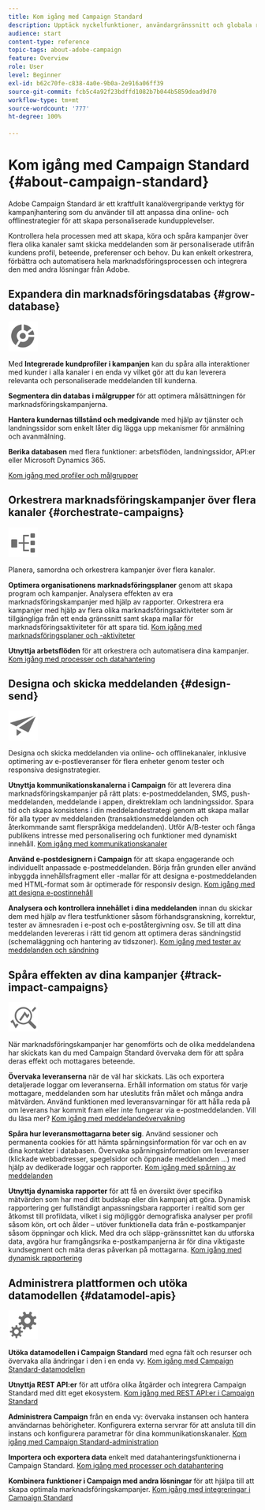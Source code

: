 ```yaml
---
title: Kom igång med Campaign Standard
description: Upptäck nyckelfunktioner, användargränssnitt och globala riktlinjer.
audience: start
content-type: reference
topic-tags: about-adobe-campaign
feature: Overview
role: User
level: Beginner
exl-id: b62c70fe-c838-4a0e-9b0a-2e916a06ff39
source-git-commit: fcb5c4a92f23bdffd1082b7b044b5859dead9d70
workflow-type: tm+mt
source-wordcount: '777'
ht-degree: 100%

---
```


# Kom igång med Campaign Standard {#about-campaign-standard}

Adobe Campaign Standard är ett kraftfullt kanalövergripande verktyg för kampanjhantering som du använder till att anpassa dina online- och offlinestrategier för att skapa personaliserade kundupplevelser.

Kontrollera hela processen med att skapa, köra och spåra kampanjer över flera olika kanaler samt skicka meddelanden som är personaliserade utifrån kundens profil, beteende, preferenser och behov. Du kan enkelt orkestrera, förbättra och automatisera hela marknadsföringsprocessen och integrera den med andra lösningar från Adobe.

## Expandera din marknadsföringsdatabas {#grow-database}

<img width="60px" alt="villkor" src="assets/icon_segment.svg"/>

Med **Integrerade kundprofiler i kampanjen** kan du spåra alla interaktioner med kunder i alla kanaler i en enda vy vilket gör att du kan leverera relevanta och personaliserade meddelanden till kunderna.

**Segmentera din databas i målgrupper** för att optimera målsättningen för marknadsföringskampanjerna.

**Hantera kundernas tillstånd och medgivande** med hjälp av tjänster och landningssidor som enkelt låter dig lägga upp mekanismer för anmälning och avanmälning.

**Berika databasen** med flera funktioner: arbetsflöden, landningssidor, API:er eller Microsoft Dynamics 365.

[Kom igång med profiler och målgrupper](../../audiences/using/get-started-profiles-and-audiences.md)

## Orkestrera marknadsföringskampanjer över flera kanaler {#orchestrate-campaigns}

<img width="60px" alt="villkor" src="assets/icon_workflows.svg"/>

Planera, samordna och orkestrera kampanjer över flera kanaler.

**Optimera organisationens marknadsföringsplaner** genom att skapa program och kampanjer. Analysera effekten av era marknadsföringskampanjer med hjälp av rapporter. Orkestrera era kampanjer med hjälp av flera olika marknadsföringsaktiviteter som är tillgängliga från ett enda gränssnitt samt skapa mallar för marknadsföringsaktiviteter för att spara tid. [Kom igång med marknadsföringsplaner och -aktiviteter](../../start/using/programs-and-campaigns.md)

**Utnyttja arbetsflöden** för att orkestrera och automatisera dina kampanjer. [Kom igång med processer och datahantering](../../automating/using/get-started-workflows.md)

## Designa och skicka meddelanden {#design-send}

<img width="60px" alt="villkor" src="assets/icon_send.svg"/>

Designa och skicka meddelanden via online- och offlinekanaler, inklusive optimering av e-postleveranser för flera enheter genom tester och responsiva designstrategier.

**Utnyttja kommunikationskanalerna i Campaign** för att leverera dina marknadsföringskampanjer på rätt plats: e-postmeddelanden, SMS, push-meddelanden, meddelande i appen, direktreklam och landningssidor. Spara tid och skapa konsistens i din meddelandestrategi genom att skapa mallar för alla typer av meddelanden (transaktionsmeddelanden och återkommande samt flerspråkiga meddelanden). Utför A/B-tester och fånga publikens intresse med personalisering och funktioner med dynamiskt innehåll. [Kom igång med kommunikationskanaler](../../channels/using/get-started-communication-channels.md)

**Använd e-postdesignern i Campaign** för att skapa engagerande och individuellt anpassade e-postmeddelanden. Börja från grunden eller använd inbyggda innehållsfragment eller -mallar för att designa e-postmeddelanden med HTML-format som är optimerade för responsiv design. [Kom igång med att designa e-postinnehåll](../../designing/using/designing-content-in-adobe-campaign.md)

**Analysera och kontrollera innehållet i dina meddelanden** innan du skickar dem med hjälp av flera testfunktioner såsom förhandsgranskning, korrektur, tester av ämnesraden i e-post och e-poståtergivning osv. Se till att dina meddelanden levereras i rätt tid genom att optimera deras sändningstid (schemaläggning och hantering av tidszoner). [Kom igång med tester av meddelanden och sändning](../../sending/using/get-started-sending-messages.md)

## Spåra effekten av dina kampanjer {#track-impact-campaigns}

<img width="60px" alt="villkor" src="assets/icon_report.svg"/>

När marknadsföringskampanjer har genomförts och de olika meddelandena har skickats kan du med Campaign Standard övervaka dem för att spåra deras effekt och mottagares beteende.

**Övervaka leveranserna** när de väl har skickats. Läs och exportera detaljerade loggar om leveranserna. Erhåll information om status för varje mottagare, meddelanden som har uteslutits från målet och många andra mätvärden.
Använd funktionen med leveransvarningar för att hålla reda på om leverans har kommit fram eller inte fungerar via e-postmeddelanden. Vill du läsa mer? [Kom igång med meddelandeövervakning](../../sending/using/monitoring-a-delivery.md)

**Spåra hur leveransmottagarna beter sig**. Använd sessioner och permanenta cookies för att hämta spårningsinformation för var och en av dina kontakter i databasen. Övervaka spårningsinformation om leveranser (klickade webbadresser, spegelsidor och öppnade meddelanden ...) med hjälp av dedikerade loggar och rapporter. [Kom igång med spårning av meddelanden](../../sending/using/tracking-messages.md)

**Utnyttja dynamiska rapporter** för att få en översikt över specifika mätvärden som har med ditt budskap eller din kampanj att göra. Dynamisk rapportering ger fullständigt anpassningsbara rapporter i realtid som ger åtkomst till profildata, vilket i sig möjliggör demografiska analyser per profil såsom kön, ort och ålder – utöver funktionella data från e-postkampanjer såsom öppningar och klick. Med dra och släpp-gränssnittet kan du utforska data, avgöra hur framgångsrika e-postkampanjerna är för dina viktigaste kundsegment och mäta deras påverkan på mottagarna. [Kom igång med dynamisk rapportering](../../reporting/using/about-dynamic-reports.md)

## Administrera plattformen och utöka datamodellen {#datamodel-apis}

<img width="60px" alt="villkor" src="assets/icon_admin.svg"/>

**Utöka datamodellen i Campaign Standard** med egna fält och resurser och övervaka alla ändringar i den i en enda vy. [Kom igång med Campaign Standard-datamodellen](../../developing/using/get-started-data-model.md)

**Utnyttja REST API:er** för att utföra olika åtgärder och integrera Campaign Standard med ditt eget ekosystem. [Kom igång med REST API:er i Campaign Standard](../../api/using/get-started-apis.md)

**Administrera Campaign** från en enda vy: övervaka instansen och hantera användarnas behörigheter. Konfigurera externa servrar för att ansluta till din instans och konfigurera parametrar för dina kommunikationskanaler. [Kom igång med Campaign Standard-administration](../../administration/using/get-started-campaign-administration.md)

**Importera och exportera data** enkelt med datahanteringsfunktionerna i Campaign Standard. [Kom igång med processer och datahantering](../../automating/using/get-started-workflows.md)

**Kombinera funktioner i Campaign med andra lösningar** för att hjälpa till att skapa optimala marknadsföringskampanjer. [Kom igång med integreringar i Campaign Standard](../../integrating/using/get-started-campaign-integrations.md)
